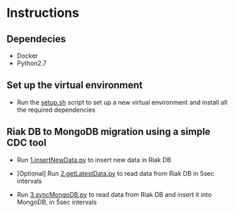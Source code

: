 # Instructions

## Dependecies

* Docker
* Python2.7

## Set up the virtual environment

* Run the [setup.sh](./setup.sh) script to set up a new virtual environment and install all the required dependencies

## Riak DB to MongoDB migration using a simple CDC tool

* Run [1.insertNewData.py](./1.insertNewData.py) to insert new data in Riak DB

* [Optional] Run [2.getLatestData.py](./2.getLatestData.py) to read data from Riak DB in 5sec intervals

* Run [3.syncMongoDB.py](./3.syncMongoDB.py) to read data from Riak DB and insert it into MongoDB, in 5sec intervals
